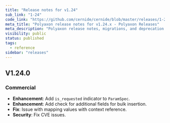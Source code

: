 ```yaml
---
title: "Release notes for v1.24"
sub_link: "1-24"
code_link: "https://github.com/cernide/cernide/blob/master/releases/1-24.md"
meta_title: "Polyaxon release notes for v1.24.x - Polyaxon Releases"
meta_description: "Polyaxon release notes, migrations, and deprecation notes for v1.24.x."
visibility: public
status: published
tags:
  - reference
sidebar: "releases"
---
```


## V1.24.0

### Commercial

- **Enhancement**: Add `is_requested` indicator to `ParamSpec`.
- **Enhancement**: Add check for additional fields for bulk insertion.
- **Fix**: Issue with mapping values with context reference.
- **Security**: Fix CVE issues.
